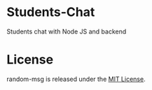# Students-Chat

Students chat with Node JS and backend

# License

random-msg is released under the [MIT License](https://opensource.org/licenses/MIT).
